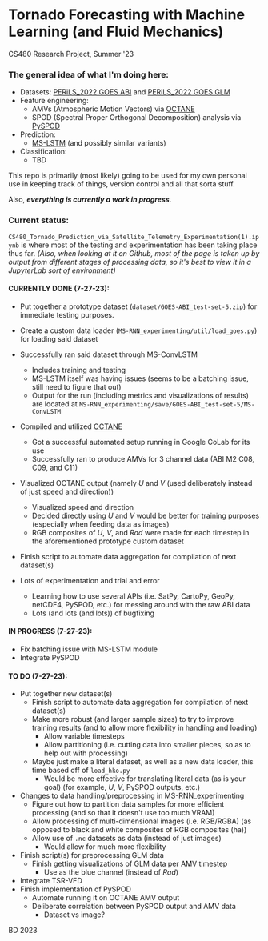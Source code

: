 # Tornado Forecasting with Machine Learning (and Fluid Mechanics)

CS480 Research Project, Summer '23

### The general idea of what I'm doing here:
- Datasets: [PERiLS_2022 GOES ABI](https://doi.org/10.26023/GQMQ-Q2T1-TB0B) and [PERiLS_2022 GOES GLM](https://doi.org/10.26023/52N0-7C8Q-5J0R)
- Feature engineering:
    - AMVs (Atmospheric Motion Vectors) via [OCTANE](https://github.com/JasonApke/OCTANE)
    - SPOD (Spectral Proper Orthogonal Decomposition) analysis via [PySPOD](https://github.com/MathEXLab/PySPOD)
- Prediction:
    - [MS-LSTM](https://github.com/mazhf/MS-RNN/tree/main) (and possibly similar variants)
- Classification:
    - TBD

This repo is primarily (most likely) going to be used for my own personal use in keeping track of things, version control and all that sorta stuff. 

Also, ***everything is currently a work in progress***.


### Current status:

`CS480_Tornado_Prediction_via_Satellite_Telemetry_Experimentation(1).ipynb` is where most of the testing and experimentation has been taking place thus far. *(Also, when looking at it on Github, most of the page is taken up by output from different stages of processing data, so it's best to view it in a JupyterLab sort of environment)*

#### CURRENTLY DONE (7-27-23):
- Put together a prototype dataset (`dataset/GOES-ABI_test-set-5.zip`) for immediate testing purposes.
- Create a custom data loader (`MS-RNN_experimenting/util/load_goes.py`) for loading said dataset
- Successfully ran said dataset through MS-ConvLSTM
    - Includes training and testing
    - MS-LSTM itself was having issues (seems to be a batching issue, still need to figure that out)
    - Output for the run (including metrics and visualizations of results) are located at `MS-RNN_experimenting/save/GOES-ABI_test-set-5/MS-ConvLSTM`

- Compiled and utilized [OCTANE](https://github.com/JasonApke/OCTANE/tree/master)
    - Got a successful automated setup running in Google CoLab for its use
    - Successfully ran to produce AMVs for 3 channel data (ABI M2 C08, C09, and C11)
- Visualized OCTANE output (namely *U* and *V* (used deliberately instead of just speed and direction))
    - Visualized speed and direction
    - Decided directly using *U* and *V* would be better for training purposes (especially when feeding data as images)
    - RGB composites of *U*, *V*, and *Rad* were made for each timestep in the aforementioned prototype custom dataset
 - Finish script to automate data aggregation for compilation of next dataset(s)
 
- Lots of experimentation and trial and error
    - Learning how to use several APIs (i.e. SatPy, CartoPy, GeoPy, netCDF4, PySPOD, etc.) for messing around with the raw ABI data
    - Lots (and lots (and lots)) of bugfixing


 #### IN PROGRESS (7-27-23):
 - Fix batching issue with MS-LSTM module
 - Integrate PySPOD


#### TO DO (7-27-23):
 - Put together new dataset(s)
     - Finish script to automate data aggregation for compilation of next dataset(s)
     - Make more robust (and larger sample sizes) to try to improve training results (and to allow more flexibility in handling and loading)
         - Allow variable timesteps
         - Allow partitioning (i.e. cutting data into smaller pieces, so as to help out with processing)
     - Maybe just make a literal dataset, as well as a new data loader, this time based off of `load_hko.py`
         - Would be more effective for translating literal data (as is your goal) (for example, *U*, *V*, PySPOD outputs, etc.)
 - Changes to data handling/preprocessing in MS-RNN_experimenting
     - Figure out how to partition data samples for more efficient processing (and so that it doesn't use too much VRAM)
     - Allow processing of multi-dimensional images (i.e. RGB/RGBA) (as opposed to black and white composites of RGB composites (ha))
     - Allow use of `.nc` datasets as data (instead of just images)
         - Would allow for much more flexibility
 - Finish script(s) for preprocessing GLM data
     - Finish getting visualizations of GLM data per AMV timestep
         - Use as the blue channel (instead of *Rad*)
 - Integrate TSR-VFD
 - Finish implementation of PySPOD
     - Automate running it on OCTANE AMV output
     - Deliberate correlation between PySPOD output and AMV data
         - Dataset vs image?



BD 2023
